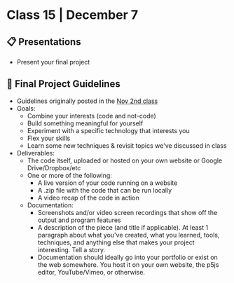 # Class 15 | December 7

## 📋 Presentations

* Present your final project

## 📝 Final Project Guidelines

* Guidelines originally posted in the [Nov 2nd class](./classes/2020-11-02-nov-02.md)
* Goals:
  * Combine your interests (code and not-code)
  * Build something meaningful for yourself
  * Experiment with a specific technology that interests you
  * Flex your skills
  * Learn some new techniques & revisit topics we've discussed in class
* Deliverables:
  * The code itself, uploaded or hosted on your own website or Google Drive/Dropbox/etc
  * One or more of the following: 
    * A live version of your code running on a website
    * A .zip file with the code that can be run locally
    * A video recap of the code in action
  * Documentation:
    * Screenshots and/or video screen recordings that show off the output and program features
    * A description of the piece (and title if applicable). At least 1 paragraph about what you've created, what you learned, tools, techniques, and anything else that makes your project interesting. Tell a story.
    * Documentation should ideally go into your portfolio or exist on the web somewhere. You host it on your own website, the p5js editor, YouTube/Vimeo, or otherwise.
